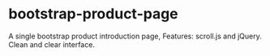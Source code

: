 # bootstrap-product-page
A single bootstrap product introduction page, Features: scroll.js and jQuery. Clean and clear interface.
